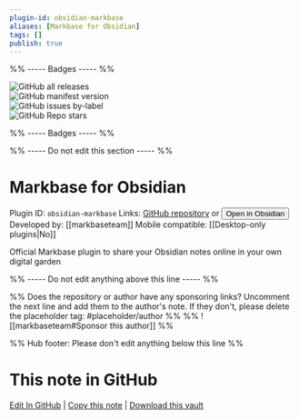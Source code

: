 ```yaml
---
plugin-id: obsidian-markbase
aliases: [Markbase for Obsidian]
tags: []
publish: true
---
```


%% ----- Badges ----- %%

![GitHub all releases](https://img.shields.io/github/downloads/markbaseteam/obsidian-markbase/total?color=573E7A&logo=github&style=for-the-badge)  
![GitHub manifest version](https://img.shields.io/github/manifest-json/v/markbaseteam/obsidian-markbase?color=573E7A&logo=github&style=for-the-badge)  
![GitHub issues by-label](https://img.shields.io/github/issues/markbaseteam/obsidian-markbase/help%20wanted?color=573E7A&logo=github&style=for-the-badge)  
![GitHub Repo stars](https://img.shields.io/github/stars/markbaseteam/obsidian-markbase?color=573E7A&logo=github&style=for-the-badge)

%% ----- Badges ----- %%

%% ----- Do not edit this section ----- %%

# Markbase for Obsidian

Plugin ID: `obsidian-markbase`
Links: [GitHub repository](https://github.com/markbaseteam/obsidian-markbase) or [<button id=HH>Open in Obsidian</button>](obsidian://show-plugin?id=obsidian-markbase)
Developed by: [[markbaseteam]]
Mobile compatible: [[Desktop-only plugins|No]]

Official Markbase plugin to share your Obsidian notes online in your own digital garden

%% ----- Do not edit anything above this line ----- %%

%% Does the repository or author have any sponsoring links? Uncomment the next line and add them to the author's note. If they don't, please delete the placeholder tag: #placeholder/author %%
%% ![[markbaseteam#Sponsor this author]] %%

%% Hub footer: Please don't edit anything below this line %%

# This note in GitHub

<span class="git-footer">[Edit In GitHub](https://github.dev/obsidian-community/obsidian-hub/blob/main/02%20-%20Community%20Expansions/02.05%20All%20Community%20Expansions/Plugins/obsidian-markbase.md "git-hub-edit-note") | [Copy this note](https://raw.githubusercontent.com/obsidian-community/obsidian-hub/main/02%20-%20Community%20Expansions/02.05%20All%20Community%20Expansions/Plugins/obsidian-markbase.md "git-hub-copy-note") | [Download this vault](https://github.com/obsidian-community/obsidian-hub/archive/refs/heads/main.zip "git-hub-download-vault") </span>
